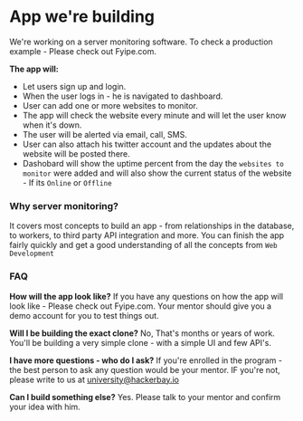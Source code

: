 # App we're building

We're working on a server monitoring software. To check a production example - Please check out Fyipe.com.

**The app will:**

- Let users sign up and login.
- When the user logs in - he is navigated to dashboard.
- User can add one or more websites to monitor.
- The app will check the website every minute and will let the user know when it's down.
- The user will be alerted via email, call, SMS.
- User can also attach his twitter account and the updates about the website will be posted there.
- Dashobard will show the uptime percent from the day the `websites to monitor` were added and will also show the current status of the website - If its `Online` or `Offline`

### Why server monitoring?

It covers most concepts to build an app - from relationships in the database, to workers, to third party API integration and more. You can finish the app fairly quickly and get a good understanding of all the concepts from `Web Development`

### FAQ

**How will the app look like?**
If you have any questions on how the app will look like - Please check out Fyipe.com. Your mentor should give you a demo account for you to test things out.

**Will I be building the exact clone?**
No, That's months or years of work. You'll be building a very simple clone - with a simple UI and few API's.

**I have more questions - who do I ask?**
If you're enrolled in the program - the best person to ask any question would be your mentor. IF you're not, please write to us at university@hackerbay.io

**Can I build something else?**
Yes. Please talk to your mentor and confirm your idea with him.
